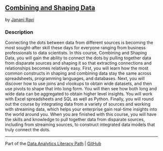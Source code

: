 ## [Combining and Shaping Data](https://app.pluralsight.com/library/courses/combining-shaping-data/table-of-contents)
by [Janani Ravi](https://app.pluralsight.com/profile/author/janani-ravi)

### Description

Connecting the dots between data from different sources is becoming the most sought-after skill these days for everyone ranging from business professionals to data scientists. In this course, Combining and Shaping Data, you will gain the ability to connect the dots by pulling together data from disparate sources and shaping it so that extracting connections and relationships becomes relatively easy. First, you will learn how the most common constructs in shaping and combining data stay the same across spreadsheets, programming languages, and databases. Next, you will discover how to use joins and vlookups to obtain wide datasets, and then use pivots to shape that into long form. You will then see how both long and wide data can be aggregated to obtain higher level insights. You will work with Excel spreadsheets and SQL as well as Python. Finally, you will round out the course by integrating data from a variety of sources and working with streaming data, which helps your enterprise gain real-time insights into the world around you. When you are finished with this course, you will have the skills and knowledge to pull together data from disparate sources, including from streaming sources, to construct integrated data models that truly connect the dots.

***

Part of the [Data Analytics Literacy Path](https://app.pluralsight.com/paths/skill/data-analytics-literacy) | [GitHub](https://github.com/nathayoung/pluralsight/tree/master/Skill_Paths/Data_Analytics_Literacy)
